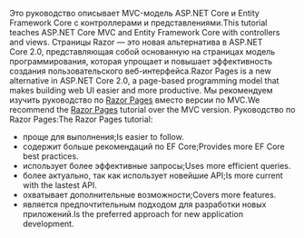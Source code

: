 <span data-ttu-id="1d1a4-101">Это руководство описывает MVC-модель ASP.NET Core и Entity Framework Core с контроллерами и представлениями.</span><span class="sxs-lookup"><span data-stu-id="1d1a4-101">This tutorial teaches ASP.NET Core MVC and Entity Framework Core with controllers and views.</span></span> <span data-ttu-id="1d1a4-102">Страницы Razor — это новая альтернатива в ASP.NET Core 2.0, представляющая собой основанную на страницах модель программирования, которая упрощает и повышает эффективность создания пользовательского веб-интерфейса.</span><span class="sxs-lookup"><span data-stu-id="1d1a4-102">Razor Pages is a new alternative in ASP.NET Core 2.0, a page-based programming model that makes building web UI easier and more productive.</span></span> <span data-ttu-id="1d1a4-103">Мы рекомендуем изучить руководство по [Razor Pages](xref:data/ef-rp/intro) вместо версии по MVC.</span><span class="sxs-lookup"><span data-stu-id="1d1a4-103">We recommend the [Razor Pages](xref:data/ef-rp/intro) tutorial over the MVC version.</span></span> <span data-ttu-id="1d1a4-104">Руководство по Razor Pages:</span><span class="sxs-lookup"><span data-stu-id="1d1a4-104">The Razor Pages tutorial:</span></span>

* <span data-ttu-id="1d1a4-105">проще для выполнения;</span><span class="sxs-lookup"><span data-stu-id="1d1a4-105">Is easier to follow.</span></span>
* <span data-ttu-id="1d1a4-106">содержит больше рекомендаций по EF Core;</span><span class="sxs-lookup"><span data-stu-id="1d1a4-106">Provides more EF Core best practices.</span></span>
* <span data-ttu-id="1d1a4-107">использует более эффективные запросы;</span><span class="sxs-lookup"><span data-stu-id="1d1a4-107">Uses more efficient queries.</span></span>
* <span data-ttu-id="1d1a4-108">более актуально, так как использует новейшие API;</span><span class="sxs-lookup"><span data-stu-id="1d1a4-108">Is more current with the lastest API.</span></span>
* <span data-ttu-id="1d1a4-109">охватывает дополнительные возможности;</span><span class="sxs-lookup"><span data-stu-id="1d1a4-109">Covers more features.</span></span>
* <span data-ttu-id="1d1a4-110">является предпочтительным подходом для разработки новых приложений.</span><span class="sxs-lookup"><span data-stu-id="1d1a4-110">Is the preferred approach for new application development.</span></span>